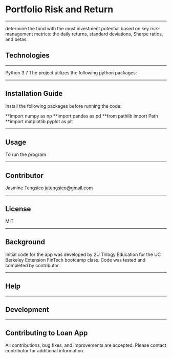 # Portfolio Risk and Return
---
 determine the fund with the most investment potential based on key risk-management metrics: the daily returns, standard deviations, Sharpe ratios, and betas. 


## Technologies
---
Python 3.7
The project utilizes the following python packages: 


---
## Installation Guide

Install the following packages before running the code:

**import numpy as np
**import pandas as pd
**from pathlib import Path
**import matplotlib.pyplot as plt

---

## Usage

To run the program 

---

## Contributor 
Jasmine Tengsico
jatengsico@gmail.com

---

## License
MIT

---

## Background
Initial code for the app was developed by 2U Trilogy Education for the UC Berkeley Extension FinTech bootcamp class. Code was tested and completed by contributor. 

---

## Help


---

## Development

---

## Contributing to Loan App
All contributions, bug fixes, and improvements are accepted. Please contact contributor for additional information. 
